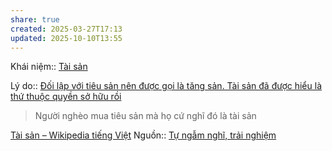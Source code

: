 ```yaml
---
share: true
created: 2025-03-27T17:13
updated: 2025-10-10T13:55
---
```

Khái niệm:: [Tài sản](../../../%CE%9E%20Kh%C3%A1i%20ni%E1%BB%87m/T%C3%A0i%20s%E1%BA%A3n.md)

Lý do:: [Đối lập với tiêu sản nên được gọi là tăng sản. Tài sản đã được hiểu là thứ thuộc quyền sở hữu rồi](%C4%90%E1%BB%91i%20l%E1%BA%ADp%20v%E1%BB%9Bi%20ti%C3%AAu%20s%E1%BA%A3n%20n%C3%AAn%20%C4%91%C6%B0%E1%BB%A3c%20g%E1%BB%8Di%20l%C3%A0%20t%C4%83ng%20s%E1%BA%A3n.%20T%C3%A0i%20s%E1%BA%A3n%20%C4%91%C3%A3%20%C4%91%C6%B0%E1%BB%A3c%20hi%E1%BB%83u%20l%C3%A0%20th%E1%BB%A9%20thu%E1%BB%99c%20quy%E1%BB%81n%20s%E1%BB%9F%20h%E1%BB%AFu%20r%E1%BB%93i.md)

> Người nghèo mua tiêu sản mà họ cứ nghĩ đó là tài sản

[Tài sản – Wikipedia tiếng Việt](https://vi.wikipedia.org/wiki/Tài_sản)
Nguồn:: [Tự ngẫm nghĩ, trải nghiệm](../../../%CE%9E%20Ngu%E1%BB%93n/T%E1%BB%B1%20ng%E1%BA%ABm%20ngh%C4%A9,%20tr%E1%BA%A3i%20nghi%E1%BB%87m.md)
